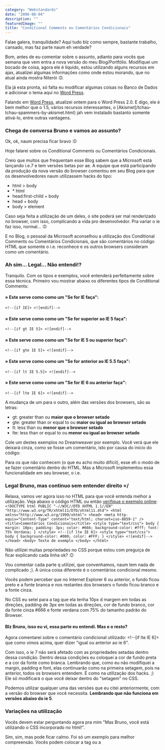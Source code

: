 ```yaml
---
category: "Webstandards"
date: "2006-08-04"
description: ""
featuredImage: ""
title: "Conditional Comments ou Comentários Condicionais"
---
```


Falae galera, tranquilidade? Aqui tudo blz como sempre, bastante trabalho, cansado, mas faz parte naum eh verdade?

Bom, antes de eu comentar sobre o assunto, adianto para vocês que semana que vem entra a nova versão do meu Blog/Portfólio. Modifiquei um bocado de coisa, agora ele é líquido, estou utilizando alguns recursos em ajax, atualizei algumas informações como onde estou morando, que no atual ainda mostra Niterói :D.

Ela já esta pronta, só falta eu modificar algumas coisas no Banco de Dados e adicionar o tema aqui no [Word Press](http://www.wordpress.org).

Falando em [Word Press](http://www.wordpress.org), atualizei ontem para o Word Press 2.0. E digo, ele é bem melhor que o 1.5, vários recursos interessantes, o [Akismet]/tchau-tchau-spammers-by-akismet.html) jah vem instalado bastanto somente ativá-lo, entre outras vantagens.

### Chega de conversa Bruno e vamos ao assunto?

Ok, ok, naum precisa ficar bravo :D

Hoje falarei sobre os Conditional Comments ou Comentários Condicionais.

Creio que muitos que frequentam esse Blog sabem que a Microsoft está lançando i.e.7 e tem versões betas por ae. A equipe que está participando da produção da nova versão do browser comentou em seu Blog para que os desenvolvedores naum utilizassem hacks do tipo:

- html > body
- \* html
- head:first-child + body
- head + body
- body > element

Caso seja feita a utilização de um deles, o site poderá ser mal renderizado no browser, com isso, complicando a vida pro desenvolvedor. Pra variar o ie faz isso, normal... :D

E no Blog, o pessoal da Microsoft aconselhou a utilização dos Conditional Comments ou Comentários Condicionais, que são comentários no código HTML que somente o i.e. reconhece e os outros browsers consideram como um comentário.

### Ah sim... Legal... Não entendi!?

Tranquilo. Com os tipos e exemplos, você entenderá perfeitamente sobre essa técnica. Primeiro vou mostrar abaixo os diferentes tipos de Conditional Comments:

#### » Este serve como como um "Se for IE faça":

`<!--[if IE]> <![endif]-->`

#### » Este serve como como um "Se for superior ao IE 5 faça":

`<!--[if gt IE 5]> <![endif]-->`

#### » Este serve como como um "Se for IE 5 ou superior faça":

`<!--[if gte IE 5]> <![endif]-->`

#### » Este serve como como um "Se for anterior ao IE 5.5 faça":

`<!--[if lt IE 5.5]> <![endif]-->`

#### » Este serve como como um "Se for IE 6 ou anterior faça":

`<!--[if lte IE 6]> <![endif]-->`

A mudança de um para o outro, além das versões dos browsers, são as letras:

- gt: greater than ou **maior que o browser setado**
- gte: greater than or equal to ou **maior ou igual ao browser setado**
- lt: less than ou **menor que o browser setado**
- lte: less than or equal to ou **menor ou igual ao browser setado**

Cole um destes exemplos no Dreamweaver por exemplo. Você verá que ele deixará cinza, como se fosse um comentário, isto por causa do início do código: <!-- ; e o final do código: -->

Para os que não conhecem (o que eu acho muito difícil), esse eh o modo de se fazer comentário dentro do HTML. Mas a Microsoft implementou essa funcionalidade em seu browser, o i.e.

### Legal Bruno, mas continuo sem entender direito =/

Relaxa, vamos ver agora isso no HTML para que você entenda melhor a utilização. Veja abaixo o código HTML ou então [verifique o exemplo online](http://www.brunodulcetti.com/artigos/condicionais/condicional01.html): `<!DOCTYPE html PUBLIC "-//W3C//DTD XHTML 1.1//EN" "http://www.w3.org/TR/xhtml11/DTD/xhtml11.dtd"> <html xmlns="http://www.w3.org/1999/xhtml"> <head> <meta http-equiv="Content-Type" content="text/html; charset=iso-8859-1" /> <title>Comentários Condicionais</title> <style type="text/css"> body { margin: 10px; padding: 3px; color: #666; background-color: #fff; font: 75% Verdana; } </style> <!--[if lte IE 6]> <style type="text/css"> body { background-color: #000; color: #FFF; } </style> <![endif]--> </head> <body> Texto de exemplo </body> </html>`

Não utilizei muitas propriedades no CSS porque estou com preguiça de ficar explicando cada linha ok? :D

Vou comentar cada parte q utilizei, que convenhamos, naum tem nada de complicado ;). A única coisa diferente é o comentários condicional mesmo.

Vocês podem perceber que no Internet Explorer 6 ou anterior, o fundo ficou preto e a fonte branca e nos restantes dos browsers o fundo ficou branco e a fonte cinza.

No CSS eu setei para a tag <body> que ela tenha 10px d margem em todas as direções, padding de 3px em todas as direções, cor de fundo branco, cor da fonte cinza #666 e fonte verdana com 75% do tamanho padrão do Browser.

#### Blz Bruno, isso eu vi, essa parte eu entendi. Mas e o resto?

Agora comentarei sobre o comentário condicional utilizado: <!--\[if lte IE 6\]> que como vimos acima, quer dizer "igual ou anterior ao ie 6".

Com isso, o ie 7 não será afetado com as propriedades setadas dentro dessa condição. Dentro dessa condições eu coloquei a cor de fundo preta e a cor da fonte como branca. Lembrando que, como eu não modifiquei a margin, padding e font, elas continuarão como na primeira setagem, pois na anterior, todos os browsers entendem. É como na utilização dos hacks. ;) Ele só modificará o que você deixar dentro do "setagem" no CSS.

Podemos utilizar qualquer uma das versões que eu citei anteriormente, com a versão do browser que você necessita. **Lembrando que não funciona em versões abaixo do ie 5**.

### Variações na utilização

Vocês devem estar perguntando agora pra mim "Mas Bruno, você está utilizando o CSS incorporado no html!".

Sim, sim, mas pode ficar calmo. Foi só um exemplo para melhor compreensão. Vocês podem colocar a tag <link> ou a <style> dentro da condição, que funcionará da mesma forma. Veja abaixo o exemplo ou [confira online](http://www.brunodulcetti.com/artigos/condicionais/condicional02.html): `<!DOCTYPE html PUBLIC "-//W3C//DTD XHTML 1.1//EN" "http://www.w3.org/TR/xhtml11/DTD/xhtml11.dtd"> <html xmlns="http://www.w3.org/1999/xhtml"> <head> <meta http-equiv="Content-Type" content="text/html; charset=iso-8859-1" /> <title>Comentários Condicionais</title> <link rel="stylesheet" type="text/css" href="normal.css" /> <!--[if lte IE 6]> <link rel="stylesheet" type="text/css" href="ie.css" /> <![endif]--> </head> <body> Texto de exemplo </body> </html>`

Neste exemplo, utilizei a tag <link> dentro do <head> e dentro da condição. Dentro do <head> eu chamei o arquivo [normal.css](http://www.brunodulcetti.com/artigos/condicionais/normal.css), que serve para todos os browsers e temos tb o arquivo [ie.css](http://www.brunodulcetti.com/artigos/condicionais/ie.css) que serve somente para o i.e. e está dentro da condição.

Neste exemplo, ele faz a mesma coisa que o exemplo anterior, mas ao invés do CSS estar incorporado, estou chamando via <link>.

### Cuidados

Tenha cuidado na sequência que você coloca os comentários condicionais. Eles **SEMPRE** deverão vir **DEPOIS** da chamada para todos os browsers. Isso faz com que os comentários condicionais sobrescrevam o CSS anterior. Caso eles sejam colocados ANTES, naum adiantará nada, pois a tag <link> fora do comentário condicional irá sobrescrever.

### E finalizando...

Pra finalizar, queria dizer q os exemplos mostrados aqui são só de exemplo. Naum creio que vocês irão utilizar um site com fundo diferente para internet explorer, etc.

Também naum pensem que vocês só podem mudar cores, bordas, etc... Podem mudar o que quiser dentro do CSS, fica por conta de vocês.

Geralmente, os comentários condicionais são utilizados para resolver bugs no i.e. como box models, problemas de margin e padding, entre outros exemplos.

### Um beijo do magro

Bom galera, espero ter ajudado e tirado algumas dúvidas de quem de repente tenha. Espero que tenham gostado.

Esperem por semana que vem... Tchanaaaaaaaaam... uahuahuhahauhau

Akele abraço.
